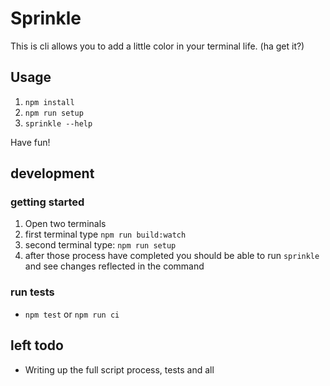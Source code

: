 # Sprinkle
This is cli allows you to add a little color in your terminal life. (ha get it?)

## Usage
  1. `npm install`
  2. `npm run setup`
  3. `sprinkle --help`

Have fun!

## development

### getting started
  1. Open two terminals
  2. first terminal type `npm run build:watch`
  3. second terminal type: `npm run setup`
  4. after those process have completed you should be able to run `sprinkle` and see changes reflected in the command

### run tests
  - `npm test` or `npm run ci`

## left todo
  - Writing up the full script process, tests and all

